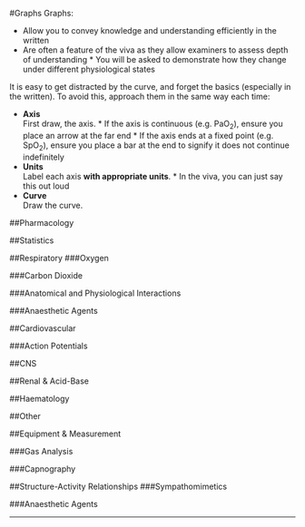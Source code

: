 #Graphs
Graphs:
* Allow you to convey knowledge and understanding efficiently in the written
* Are often a feature of the viva as they allow examiners to assess depth of understanding
                   * You will be asked to demonstrate how they change under different physiological states

It is easy to get distracted by the curve, and forget the basics (especially in the written). To avoid this, approach them in the same way each time:
* **Axis**  
First draw, the axis.
                   * If the axis is continuous (e.g. PaO<sub>2</sub>), ensure you place an arrow at the far end
                   * If the axis ends at a fixed point (e.g. SpO<sub>2</sub>), ensure you place a bar at the end to signify it does not continue indefinitely
* **Units**  
Label each axis **with appropriate units**.
                   * In the viva, you can just say this out loud
* **Curve**  
Draw the curve.

##Pharmacology
<object data="resources\1compartment.svg" type="image/svg+xml"></object>                      

<object data="resources\3compartment+effect.svg" type="image/svg+xml"></object>               

<object data="resources\3compartment.svg" type="image/svg+xml"></object>  

<object data="resources\dose-response.svg" type="image/svg+xml"></object>                    

<object data="resources\fatex.svg" type="image/svg+xml"></object>                             


<object data="resources\affinity.svg" type="image/svg+xml"></object>                          

<object data="resources\agonists-FA-IA-PA.svg" type="image/svg+xml"></object>    

<object data="resources\FA-with-nca-and-ca.svg" type="image/svg+xml"></object>                             

<object data="resources\therapeutic-index.svg" type="image/svg+xml"></object>                 



<object data="resources\half-life-and-time-constants.svg" type="image/svg+xml"></object>  

<object data="resources\first-order-kinetics.svg" type="image/svg+xml"></object>              


<object data="resources\half-life-and-time-constants.svg" type="image/svg+xml"></object>  

<object data="resources\michalis-menten.svg" type="image/svg+xml"></object>                   

<object data="resources\biexponent.svg" type="image/svg+xml"></object>                        


<object data="resources\isobologram.svg" type="image/svg+xml"></object>                       

<object data="resources\plasma-site-targeting.svg" type="image/svg+xml"></object>       
      
<object data="resources\effect-site-targeting.svg" type="image/svg+xml"></object> 





##Statistics
<object data="resources\normaldist.svg" type="image/svg+xml"></object>                        


<object data="resources\boxplot.svg" type="image/svg+xml"></object>                           

<object data="resources\forest.svg" type="image/svg+xml"></object>                            



##Respiratory
###Oxygen
<object data="resources\o2cascade.svg" type="image/svg+xml"></object>       

<object data="resources\oxyhb-curve.svg" type="image/svg+xml"></object>

<object data="resources\oxy-hb-curve-shifts.svg" type="image/svg+xml"></object>

<object data="resources\Oxyhb-curve-double-bohr.svg" type="image/svg+xml"></object>

<object data="resources\PaO2-vs-MV.svg" type="image/svg+xml"></object>

<object data="resources\isoshunt.svg" type="image/svg+xml"></object>


###Carbon Dioxide  

<object data="resources\co2-dissociation-curve.svg" type="image/svg+xml"></object>            

<object data="resources\fev1-and-fvc.svg" type="image/svg+xml"></object> 

<object data="resources\paco2-vs-MV.svg" type="image/svg+xml"></object>                       

<object data="resources\VA-vs-paco2.svg" type="image/svg+xml"></object>                       



###Anatomical and Physiological Interactions
<object data="resources\closing-capacity-vs-age.svg" type="image/svg+xml"></object>           

<object data="resources\diffusion-vs-perfusion-limitation.svg" type="image/svg+xml"></object> 

<object data="resources\regional-ventilation-and-perfusion.svg" type="image/svg+xml"></object>

<object data="resources\airway-gen-vs-resistance.svg" type="image/svg+xml"></object>          

<object data="resources\lungvol-vs-airway-resistance.svg" type="image/svg+xml"></object>                           

<object data="resources\pap-vs-pvr.svg" type="image/svg+xml"></object>    

<object data="resources\lung-pressure-volume.svg" type="image/svg+xml"></object>

<object data="resources\workofbreathing.svg" type="image/svg+xml"></object>

<object data="resources\workofbreathing-obstructive.svg" type="image/svg+xml"></object>                   

<object data="resources\First-Breath.svg" type="image/svg+xml"></object>

       

  

###Anaesthetic Agents


<object data="resources\fa-fao.svg" type="image/svg+xml"></object>                            

<object data="resources\fa-fi.svg" type="image/svg+xml"></object>

##Cardiovascular

<object data="resources\LV-cbf.svg" type="image/svg+xml"></object> 

<object data="resources\RV-cbf.svg" type="image/svg+xml"></object>                                

<object data="resources\baroreceptors.svg" type="image/svg+xml"></object>                     

<object data="resources\cardiac-function.svg" type="image/svg+xml"></object>                  

<object data="resources\coronary.svg" type="image/svg+xml"></object>

<object data="resources\Wiggers.svg" type="image/svg+xml"></object>                           

<object data="resources\starling-curve.svg" type="image/svg+xml"></object>

<object data="resources\starling-curve-failing.svg" type="image/svg+xml"></object>            


###Action Potentials
<object data="resources\pacemaker-currents.svg" type="image/svg+xml"></object>                

<object data="resources\pacemaker-phases.svg" type="image/svg+xml"></object>

<object data="resources\pacemaker-shifts.svg" type="image/svg+xml"></object>


<object data="resources\ventricular-ap.svg" type="image/svg+xml"></object>   

<object data="resources\ventricular-ap-hyperk.svg" type="image/svg+xml"></object>             

<object data="resources\ventricular-ap-Ia.svg" type="image/svg+xml"></object>                 

<object data="resources\ventricular-ap-Ib.svg" type="image/svg+xml"></object>                 

<object data="resources\ventricular-ap-Ic.svg" type="image/svg+xml"></object>                 

<object data="resources\ventricular-ap-III.svg" type="image/svg+xml"></object>                


##CNS
<object data="resources\monroe-kellie.svg" type="image/svg+xml"></object>                     

<object data="resources\CPP-vs-CBF.svg" type="image/svg+xml"></object>    

<object data="resources\PaCO2-vsCBF.svg" type="image/svg+xml"></object>                       

<object data="resources\PaO2-vs-CBF.svg" type="image/svg+xml"></object>

<object data="resources\temp-vs-CBF.svg" type="image/svg+xml"></object>                       



##Renal & Acid-Base
<object data="resources\pkas-acids.svg" type="image/svg+xml"></object>                        

<object data="resources\renal-autoregulation.svg" type="image/svg+xml"></object>              

<object data="resources\gfr-vs-creatinine.svg" type="image/svg+xml"></object>

<object data="resources\glucoseflux.svg" type="image/svg+xml"></object>




##Haematology
<object data="resources\Coagulation_full.svg" type="image/svg+xml"></object>                  


##Other
<object data="resources\heat-loss.svg" type="image/svg+xml"></object>                         

<object data="resources\pgsynth.svg" type="image/svg+xml"></object>                           



##Equipment & Measurement
<object data="resources\einthovens.svg" type="image/svg+xml"></object>                        

<object data="resources\damping.svg" type="image/svg+xml"></object>

<object data="resources\damping2.svg" type="image/svg+xml"></object>  

<object data="resources\wheatstone.svg" type="image/svg+xml"></object>                        


###Gas Analysis
<object data="resources\clark-electrode.svg" type="image/svg+xml"></object>                   

<object data="resources\ph-electrode.svg" type="image/svg+xml"></object>                      

<object data="resources\severinghaus.svg" type="image/svg+xml"></object>                      


   

###Capnography
<object data="resources\capno-normal.svg" type="image/svg+xml"></object>                      

<object data="resources\capno-obstruction.svg" type="image/svg+xml"></object>                 

<object data="resources\capno-rebreathing.svg" type="image/svg+xml"></object>                 

<object data="resources\capno-hyperventilation.svg" type="image/svg+xml"></object>            


##Structure-Activity Relationships
###Sympathomimetics
<object data="resources\phenylethylamine.svg" type="image/svg+xml"></object>                  

<object data="resources\dopamine bare.svg" type="image/svg+xml"></object>                     

<object data="resources\dopamine.svg" type="image/svg+xml"></object>

<object data="resources\noradrenaline bare.svg" type="image/svg+xml"></object>                

<object data="resources\noradrenaline.svg" type="image/svg+xml"></object> 

<object data="resources\adrenaline bare.svg" type="image/svg+xml"></object>                   

<object data="resources\adrenaline.svg" type="image/svg+xml"></object>


<object data="resources\metaraminol bare.svg" type="image/svg+xml"></object>                  

<object data="resources\metaraminol.svg" type="image/svg+xml"></object>    

<object data="resources\ephedrine bare.svg" type="image/svg+xml"></object>                    

<object data="resources\ephedrine.svg" type="image/svg+xml"></object>

<object data="resources\phenylephrine bare.svg" type="image/svg+xml"></object>                

<object data="resources\phenylephrine.svg" type="image/svg+xml"></object>

###Anaesthetic Agents
<object data="resources\desflurane.svg" type="image/svg+xml"></object>

<object data="resources\sevoflurane 2.svg" type="image/svg+xml"></object>                     

<object data="resources\isoflurane 1.svg" type="image/svg+xml"></object>                      

<object data="resources\enflurane.svg" type="image/svg+xml"></object>                         

<object data="resources\Propofol.svg" type="image/svg+xml"></object>                          



                    


<object data="resources\LV-cbf.svg" type="image/svg+xml"></object>                            

                 






<object data="resources\regional-ventilation-and-perfusion.svg" type="image/svg+xml"></object>




               




                 



                 

<object data="resources\zero-order-kinetics.svg" type="image/svg+xml"></object>               

---